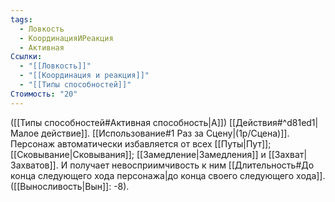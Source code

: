 ```yaml
---
tags:
  - Ловкость
  - КоординацияИРеакция
  - Активная
Ссылки:
  - "[[Ловкость]]"
  - "[[Координация и реакция]]"
  - "[[Типы способностей]]"
Стоимость: "20"
---
```

([[Типы способностей#Активная способность|А]]) [[Действия#^d81ed1|Малое действие]]. [[Использование#1 Раз за Сцену|(1р/Сцена)]]. Персонаж автоматически избавляется от всех [[Путы|Пут]]; [[Сковывание|Сковывания]]; [[Замедление|Замедления]] и [[Захват|Захватов]]. И получает невосприимчивость к ним [[Длительность#До конца следующего хода персонажа|до конца своего следующего хода]]. ([[Выносливость|Вын]]: -8).